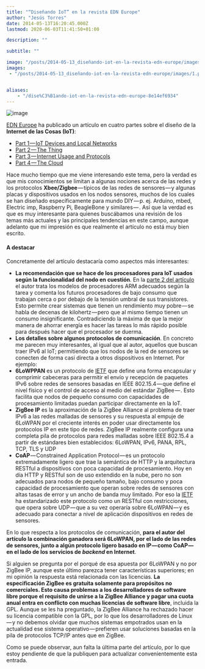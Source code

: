 ```yaml
---
title: "“Diseñando IoT” en la revista EDN Europe"
author: "Jesús Torres"
date: 2014-05-13T16:20:45.000Z
lastmod: 2020-06-03T11:41:50+01:00

description: ""

subtitle: ""

image: "/posts/2014-05-13_diseñando-iot-en-la-revista-edn-europe/images/1.png" 
images:
 - "/posts/2014-05-13_diseñando-iot-en-la-revista-edn-europe/images/1.png" 


aliases:
    - "/dise%C3%B1ando-iot-en-la-revista-edn-europe-8e14ef6934"
---
```


![image](/posts/2014-05-13_diseñando-iot-en-la-revista-edn-europe/images/1.png)



[EDN Europe](http://www.edn-europe.com/) ha publicado un artículo en cuatro partes sobre el diseño de la **Internet de las Cosas (IoT)**:

*   [Part 1 — IoT Devices and Local Networks](http://www.edn.com/5G/4428131/Designing-IoT-Part-1-IoT-Devices-and-Local-Networks-)
*   [Part 2 — The Thing](http://www.edn.com/5G/4428905/Designing-IoT-Part-II-The-Thing)
*   [Part 3 — Internet Usage and Protocols](http://www.edn.com/5G/4429615/Designing-for-IoT-Part-III-Internet-Usage-and-Protocols)
*   [Part 4 — The Cloud](http://www.edn.com/5G/4429618/Designing-for-IoT-Part-IV-The-Cloud)

Hace mucho tiempo que me viene interesando este tema, pero la verdad es que mis conocimientos se limitan a algunas nociones acerca de las redes y los protocolos **Xbee/Zigbee** — típicos de las redes de sensores — y algunas placas y dispositivos usados en los nodos sensores, muchos de los cuales se han diseñado específicamente para mundo DIY — p. ej. Arduino, mbed, Electric imp, Raspberry Pi, BeagleBone y similares — . Así que la verdad es que es muy interesante para quienes buscábamos una revisión de los temas más actuales y las principales tendencias en este campo, aunque adelanto que mi impresión es que realmente el artículo no está muy bien escrito.

#### A destacar

Concretamente del artículo destacaría como aspectos más interesantes:

*   **La recomendación que se hace de los procesadores para IoT usados según la funcionalidad del nodo en cuestión**. En la [parte 2 del artículo](http://www.edn.com/5G/4428905/Designing-IoT-Part-II-The-Thing) el autor trata los modelos de procesadores ARM adecuados según la tarea y comenta los futuros procesadores de bajo consumo que trabajan cerca o por debajo de la tensión umbral de sus transistores. Esto permite crear sistemas que tienen un rendimiento muy pobre — se habla de decenas de kilohertz — pero que al mismo tiempo tienen un consumo insignificante. Contradiciendo la máxima de que la mejor manera de ahorrar energía es hacer las tareas lo más rápido posible para después hacer que el procesador se duerma.
*   **Los detalles sobre algunos protocolos de comunicación**. En concreto me parecen muy interesantes, al igual que al autor, aquellos que buscan traer IPv6 al IoT; permitiendo que los nodos de la red de sensores se conecten de forma casi directa a otros dispositivos en Internet. Por ejemplo:
*   **6LoWPPAN** es un protocolo de [IETF](http://es.wikipedia.org/wiki/Internet_Engineering_Task_Force) que define una forma encapsular y comprimir cabeceras para permitir el envío y recepción de paquetes IPv6 sobre redes de sensores basadas en IEEE 802.15.4 — que define el nivel físico y el control de acceso al medio del estándar ZigBee — . Esto facilita que nodos de pequeño consumo con capacidades de procesamiento limitadas puedan participar directamente en la IoT.
*   **ZigBee IP** es la aproximación de la ZigBee Alliance al problema de traer IPv6 a las redes malladas de sensores y su respuesta al empuje de 6LoWPAN por el creciente interés en poder usar directamente los protocolos IP en este tipo de redes. ZigBee IP realmente configura una completa pila de protocolos para redes malladas sobre IEEE 802.15.4 a partir de estándares bien establecidos: 6LoWPAN, IPv6, PANA, RPL, TCP, TLS y UDP
*   **CoAP** — Constrained Application Protocol — es un protocolo extremadamente ligero que trae la semántica de HTTP y la arquitectura RESTful a dispositivos con poca capacidad de procesamiento. Hoy en día HTTP y RESTful son de uso extendido en la nube, pero no son adecuados para nodos de pequeño tamaño, bajo consumo y poca capacidad de procesamiento que operan sobre redes de sensores con altas tasas de error y un ancho de banda muy limitado. Por eso la [IETF](http://es.wikipedia.org/wiki/Internet_Engineering_Task_Force) ha estandarizado este protocolo como un RESTful con restricciones, que opera sobre UDP — que a su vez operaría sobre 6LoWPAN — y es adecuado para conectar a nivel de aplicación dispositivos en redes de sensores.

En lo que respecta a los protocolos de comunicación, **para el autor del artículo la combinación ganadora será 6LoWPAN, por el lado de las redes de sensores, junto a algún protocolo ligero basado en IP — como CoAP — en el lado de los servicios de _backend_ en Internet**.

Si alguien se pregunta por el porqué de esa apuesta por 6LoWPAN y no por ZigBee IP, aunque este último parezca tener características superiores; en mi opinión la respuesta está relacionada con las licencias. **La especificación ZigBee es gratuita solamente para propósitos no comerciales. Esto causa problemas a los desarrolladores de software libre porque el requisito de unirse a la ZigBee Alliance y pagar una cuota anual entra en conflicto con muchas licencias de software libre**, incluida la GPL. Aunque se les ha preguntado, la ZigBee Alliance ha rechazado hacer su licencia compatible con la GPL, por lo que los desarrolladores de Linux — y no debemos olvidar que muchos sistemas empotrados usan en la actualidad ese sistema operativo — prefieren usar soluciones basadas en la pila de protocolos TCP/IP antes que en ZigBee.

Como se puede observar, aun falta la última parte del artículo, por lo que estoy pendiente de que la publiquen para actualizar convenientemente esta entrada.
